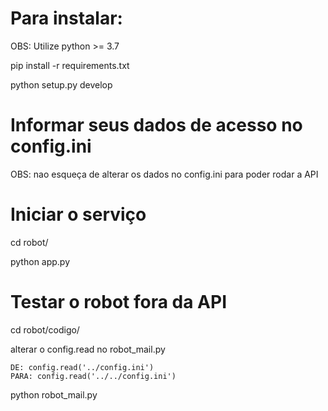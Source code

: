 # Para instalar:

OBS: Utilize python >= 3.7

pip install -r requirements.txt

python setup.py develop


# Informar seus dados de acesso no config.ini

OBS: nao esqueça de alterar os dados no config.ini para poder rodar a API

# Iniciar o serviço

cd robot/

python app.py

# Testar o robot fora da API

cd robot/codigo/

alterar o config.read no robot_mail.py

    DE: config.read('../config.ini')
    PARA: config.read('../../config.ini')

python robot_mail.py

